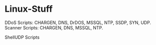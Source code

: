 # Linux-Stuff

DDoS Scripts: CHARGEN, DNS, DrDOS, MSSQL, NTP, SSDP, SYN, UDP.
Scanner Scripts: CHARGEN, DNS, MSSQL, NTP.

ShellUDP Scripts
